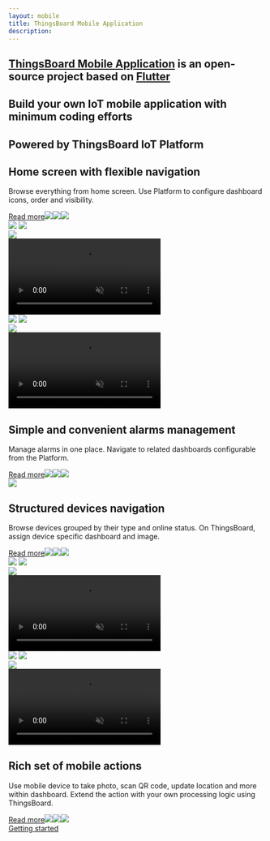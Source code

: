 ```yaml
---
layout: mobile
title: ThingsBoard Mobile Application
description:
---
```


<section id="intro">
    <main>
        <h1><a href="https://github.com/thingsboard/flutter_thingsboard_app">ThingsBoard Mobile Application</a> is an open-source project based on <a href="https://flutter.dev/">Flutter</a></h1>
        <h1 class="second">Build your own IoT mobile application with minimum coding efforts</h1>
        <h1 class="second">Powered by ThingsBoard IoT Platform</h1>
    </main>
</section>

<section class="features">
    <main>
        <div class="features-top">
            <div class="background">
                <div class="main1"></div><div class="small1"></div><div class="small2"></div><div class="small3"></div><div class="small4"></div>
            </div>
            <div class="block">
                <div class="feature-des"><h2>Home screen with flexible navigation</h2>
                    <p>Browse everything from home screen. Use Platform to configure dashboard icons, order and visibility.</p>
                    <a class="read-more-button" href="/docs/mobile/customize-dashboards/">Read more<img class="arrow first" src="/images/pe/read-more-arrow.svg"><img class="arrow second" src="/images/pe/read-more-arrow.svg"><img class="arrow third" src="/images/pe/read-more-arrow.svg"></a>
                </div>
                <div class="preview">
                    <div class="mobile-frame ios">
                        <img class="phone-bg points" src="/images/mobile/mobile-bg.svg">
                        <img class="phone-bg web flexible" src="/images/mobile/flexible-nav.svg">
                        <div class="phone-shadow"></div>
                        <div class="frame-image">
                            <img src="/images/mobile/browse-dashboards-frame.png">
                        </div>
                        <div class="frame-video">
                            <video autoplay loop preload="auto" muted playsinline>
                                 <source src="https://s3-us-west-1.amazonaws.com/tb-videos/mobile/browse-dashboards.mp4" type="video/mp4">
                                 <source src="https://s3-us-west-1.amazonaws.com/tb-videos/mobile/browse-dashboards.webm" type="video/webm">
                            </video>
                        </div>
                    </div>
                </div>
            </div>
            <div class="block vis">
                <div class="preview">
                    <div class="mobile-frame ios">
                        <img class="phone-bg points" src="/images/mobile/mobile-bg.svg">
                        <img class="phone-bg web alarms-m" src="/images/mobile/alarms-m.svg">
                        <div class="phone-shadow"></div>
                        <div class="frame-image">
                            <img src="/images/mobile/manage-alarms-frame.png">
                        </div>
                        <div class="frame-video">
                            <video autoplay loop preload="auto" muted playsinline>
                                 <source src="https://s3-us-west-1.amazonaws.com/tb-videos/mobile/manage-alarms.mp4" type="video/mp4">
                                 <source src="https://s3-us-west-1.amazonaws.com/tb-videos/mobile/manage-alarms.webm" type="video/webm">
                            </video>
                        </div>
                    </div>
                </div>
                <div class="feature-des"><h2>Simple and convenient alarms management</h2>
                    <p>Manage alarms in one place. Navigate to related dashboards configurable from the Platform.</p>
                    <a class="read-more-button" href="/docs/mobile/alarm-dashboard/">Read more<img class="arrow first" src="/images/pe/read-more-arrow.svg"><img class="arrow second" src="/images/pe/read-more-arrow.svg"><img class="arrow third" src="/images/pe/read-more-arrow.svg"></a>
                </div>
            </div>
        </div>
    </main>
</section>

<section class="features">
    <main>
        <div class="features-top">
            <div class="background">
                <div class="main2"></div><img src="/images/grid.svg"><div class="small5"></div><div class="small6"></div>
            </div>
            <div class="block dark">
                <div class="feature-des"><h2>Structured devices navigation</h2>
                    <p>Browse devices grouped by their type and online status. On ThingsBoard, assign device specific dashboard and image.</p>
                    <a class="read-more-button" href="/docs/mobile/customize-devices/">Read more<img class="arrow first" src="/images/pe/read-more-arrow.svg"><img class="arrow second" src="/images/pe/read-more-arrow.svg"><img class="arrow third" src="/images/pe/read-more-arrow.svg"></a>
                </div>
                <div class="preview">
                    <div class="mobile-frame ios">
                        <img class="phone-bg points" src="/images/mobile/mobile-bg.svg">
                        <img class="phone-bg web devices-nav" src="/images/mobile/devices-nav.svg">
                        <div class="phone-shadow"></div>
                        <div class="frame-image">
                            <img src="/images/mobile/navigate-devices-frame.png">
                        </div>
                        <div class="frame-video">
                            <video autoplay loop preload="auto" muted playsinline>
                                 <source src="https://s3-us-west-1.amazonaws.com/tb-videos/mobile/navigate-devices.mp4" type="video/mp4">
                                 <source src="https://s3-us-west-1.amazonaws.com/tb-videos/mobile/navigate-devices.webm" type="video/webm">          
                            </video>
                        </div>
                    </div>
                </div>
            </div>
            <div class="block micro">
                <div class="preview act">
                    <div class="mobile-frame ios">
                        <img class="phone-bg points" src="/images/mobile/mobile-bg.svg">
                        <img class="phone-bg web mobile-act" src="/images/mobile/mobile-act.svg">
                        <div class="phone-shadow"></div>
                        <div class="frame-image">
                            <img src="/images/mobile/mobile-actions-frame.png">
                        </div>
                        <div class="frame-video">
                            <video autoplay loop preload="auto" muted playsinline>
                                 <source src="https://s3-us-west-1.amazonaws.com/tb-videos/mobile/mobile-actions.mp4" type="video/mp4">
                                 <source src="https://s3-us-west-1.amazonaws.com/tb-videos/mobile/mobile-actions.webm" type="video/webm"> 
                            </video>
                        </div>
                    </div>
                </div>
                <div class="feature-des"><h2>Rich set of mobile actions</h2>
                    <p>Use mobile device to take photo, scan QR code, update location and more within dashboard. Extend the action with your own processing logic using ThingsBoard.</p>
                    <a class="read-more-button" href="/docs/mobile/mobile-actions/">Read more<img class="arrow first" src="/images/pe/read-more-arrow.svg"><img class="arrow second" src="/images/pe/read-more-arrow.svg"><img class="arrow third" src="/images/pe/read-more-arrow.svg"></a>
                </div>
            </div>
            <div class="background bottom">
                <div class="bottom"></div><div class="small7"></div>
            </div>
        </div>
    </main>
</section>

<section id="bottom">
    <main>
        <a href="/docs/mobile/getting-started/" class="getting-started">Getting started</a>
    </main>
</section>
